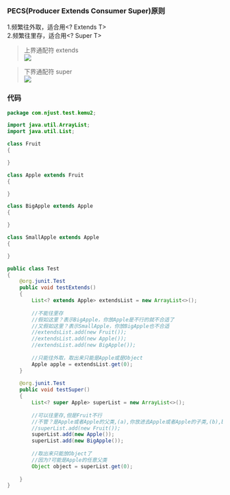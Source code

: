 
### PECS(Producer Extends Consumer Super)原则

1.频繁往外取，适合用<? Extends T>  
2.频繁往里存，适合用<? Super T>

> 上界通配符  extends  
![](https://pic4.zhimg.com/80/cdec0a066693684036d4bcaab4fdc1e3_720w.jpg?source=1940ef5c)

> 下界通配符 super  
![](https://pic2.zhimg.com/80/0800ab14b2177e31ee3b9f6d477918fa_720w.jpg?source=1940ef5c)

### 代码
```java
package com.njust.test.kemu2;

import java.util.ArrayList;
import java.util.List;

class Fruit
{

}

class Apple extends Fruit
{

}

class BigApple extends Apple
{

}

class SmallApple extends Apple
{

}

public class Test
{
    @org.junit.Test
    public void testExtends()
    {
        List<? extends Apple> extendsList = new ArrayList<>();
        
        //不能往里存
        //假如这里？表示BigApple，你放Apple是不行的就不合适了
        //又假如这里？表示SmallApple，你放BigApple也不合适
        //extendsList.add(new Fruit());
        //extendsList.add(new Apple());
        //extendsList.add(new BigApple());
        
        //只能往外取，取出来只能是Apple或是Object
        Apple apple = extendsList.get(0);
    }
    
    @org.junit.Test
    public void testSuper()
    {
        List<? super Apple> superList = new ArrayList<>();
        
        //可以往里存,但是Fruit不行
        //不管？是Apple或者Apple的父类,(a),你放进去Apple或者Apple的子类,(b),b也肯定是a
        //superList.add(new Fruit());
        superList.add(new Apple());
        superList.add(new BigApple());
        
        //取出来只能放Object了
        //因为?可能是Apple的任意父类
        Object object = superList.get(0);
        
    }
}

```
